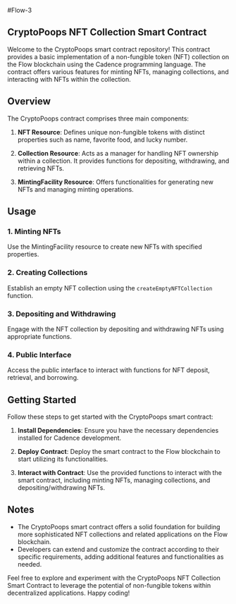 #Flow-3

## CryptoPoops NFT Collection Smart Contract

Welcome to the CryptoPoops smart contract repository! This contract provides a basic implementation of a non-fungible token (NFT) collection on the Flow blockchain using the Cadence programming language. The contract offers various features for minting NFTs, managing collections, and interacting with NFTs within the collection.

## Overview

The CryptoPoops contract comprises three main components:

1. **NFT Resource**: Defines unique non-fungible tokens with distinct properties such as name, favorite food, and lucky number.

2. **Collection Resource**: Acts as a manager for handling NFT ownership within a collection. It provides functions for depositing, withdrawing, and retrieving NFTs.

3. **MintingFacility Resource**: Offers functionalities for generating new NFTs and managing minting operations.

## Usage

### 1. Minting NFTs

Use the MintingFacility resource to create new NFTs with specified properties.

### 2. Creating Collections

Establish an empty NFT collection using the `createEmptyNFTCollection` function.

### 3. Depositing and Withdrawing

Engage with the NFT collection by depositing and withdrawing NFTs using appropriate functions.

### 4. Public Interface

Access the public interface to interact with functions for NFT deposit, retrieval, and borrowing.

## Getting Started

Follow these steps to get started with the CryptoPoops smart contract:

1. **Install Dependencies**: Ensure you have the necessary dependencies installed for Cadence development.

2. **Deploy Contract**: Deploy the smart contract to the Flow blockchain to start utilizing its functionalities.

3. **Interact with Contract**: Use the provided functions to interact with the smart contract, including minting NFTs, managing collections, and depositing/withdrawing NFTs.

## Notes

- The CryptoPoops smart contract offers a solid foundation for building more sophisticated NFT collections and related applications on the Flow blockchain.
- Developers can extend and customize the contract according to their specific requirements, adding additional features and functionalities as needed.

Feel free to explore and experiment with the CryptoPoops NFT Collection Smart Contract to leverage the potential of non-fungible tokens within decentralized applications. Happy coding!
